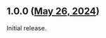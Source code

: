 ## 1.0.0 ([May 26, 2024](https://github.com/ramensoftware/windhawk-mods/blob/a4409d8641233d1e7dc9290ef69213efee1dec77/mods/suppress-run-box-error-message.wh.cpp))

Initial release.
